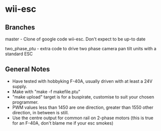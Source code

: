 wii-esc
========

## Branches
master - Clone of google code wii-esc. Don't expect to be up-to date

two_phase_ptu - extra code to drive two phase camera pan tilt units with a standard ESC

## General Notes
* Have tested with hobbyking F-40A, usually driven with at least a 24V supply.
* Make with "make -f makefile.ptu"
* "make upload" target is for a buspirate, customise to suit your chosen programmer.
* PWM values less than 1450 are one direction, greater than 1550 other direction, in between is still.
* Use the centre output for common rail on 2-phase motors (this is true for an F-40A, don't blame me if your esc smokes)
